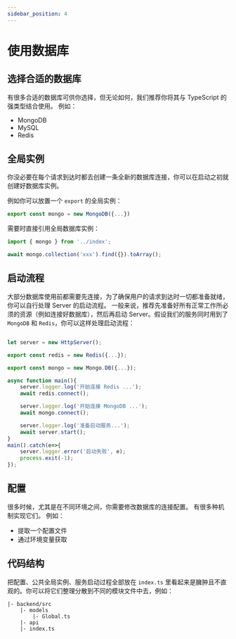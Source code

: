 ```yaml
---
sidebar_position: 4
---
```


# 使用数据库

## 选择合适的数据库

有很多合适的数据库可供你选择，但无论如何，我们推荐你将其与 TypeScript 的强类型结合使用。
例如：
- MongoDB
- MySQL
- Redis

## 全局实例

你没必要在每个请求到达时都去创建一条全新的数据库连接，你可以在启动之初就创建好数据库实例。

例如你可以放置一个 `export` 的全局实例：

```ts title="backend/src/index.ts
export const mongo = new MongoDB({...})
```

需要时直接引用全局数据库实例：

```ts title="backend/src/api/ApiXXXX.ts
import { mongo } from '../index';

await mongo.collection('xxx').find({}).toArray();

```

## 启动流程

大部分数据库使用前都需要先连接，为了确保用户的请求到达时一切都准备就绪，你可以自行处理 Server 的启动流程。
一般来说，推荐先准备好所有正常工作所必须的资源（例如连接好数据库），然后再启动 Server。假设我们的服务同时用到了 `MongoDB` 和 `Redis`，你可以这样处理启动流程：

```ts title="backend/src/index.ts"

let server = new HttpServer();

export const redis = new Redis({...});

export const mongo = new Mongo.DB({...});

async function main(){
    server.logger.log('开始连接 Redis ...');
    await redis.connect();

    server.logger.log('开始连接 MongoDB ...');
    await mongo.connect();

    server.logger.log('准备启动服务...');
    await server.start();
}
main().catch(e=>{
    server.logger.error('启动失败', e);
    process.exit(-1);
});

```

## 配置
很多时候，尤其是在不同环境之间，你需要修改数据库的连接配置。
有很多种机制实现它们。
例如：
- 提取一个配置文件
- 通过环境变量获取

## 代码结构
把配置、公共全局实例、服务启动过程全部放在 `index.ts` 里看起来是臃肿且不直观的。你可以将它们整理分散到不同的模块文件中去，例如：
```
|- backend/src
    |- models
        |- Global.ts
    |- api
    |- index.ts
```